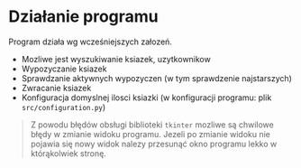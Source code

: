 # Działanie programu #

Program działa wg wcześniejszych załozeń.


- Mozliwe jest wyszukiwanie ksiazek, uzytkownikow
- Wypozyczanie ksiazek
- Sprawdzanie aktywnych wypozyczen (w tym sprawdzenie 
najstarszych)
- Zwracanie ksiazek
- Konfiguracja domyslnej ilosci ksiazki
(w konfiguracji programu: plik `src/configuration.py`)

> Z powodu błędów obsługi biblioteki `tkinter` 
> mozliwe są chwilowe błędy w zmianie widoku programu. 
> Jezeli po zmianie widoku nie pojawia się nowy widok 
> nalezy przesunąć okno programu lekko w którąkolwiek 
> stronę.